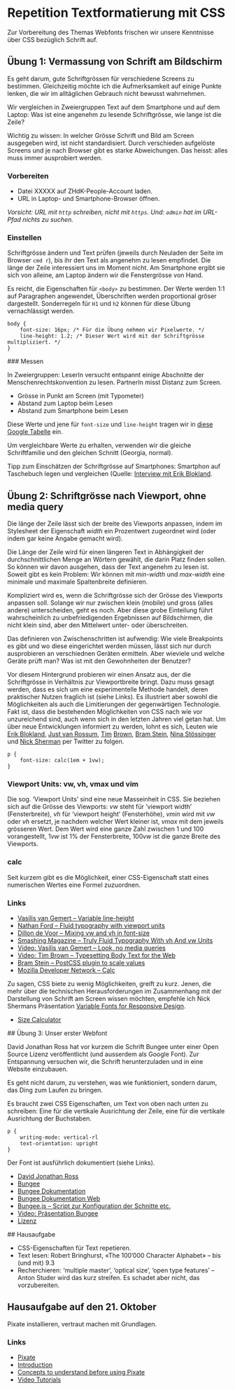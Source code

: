 # Repetition Textformatierung mit CSS

Zur Vorbereitung des Themas Webfonts frischen wir unsere Kenntnisse über CSS bezüglich Schrift auf.

## Übung 1: Vermassung von Schrift am Bildschirm

Es geht darum, gute Schriftgrössen für verschiedene Screens zu bestimmen. Gleichzeitig möchte ich die Aufmerksamkeit auf einige Punkte lenken, die wir im alltäglichen Gebrauch nicht bewusst wahrnehmen.

Wir vergleichen in Zweiergruppen Text auf dem Smartphone und auf dem Laptop: Was ist eine angenehm zu lesende Schriftgrösse, wie lange ist die Zeile?

Wichtig zu wissen: In welcher Grösse Schrift und Bild am Screen ausgegeben wird, ist nicht standardisiert. Durch verschieden aufgelöste Screens und je nach Browser gibt es starke Abweichungen. Das heisst: alles muss immer ausprobiert werden.

### Vorbereiten

* Datei XXXXX auf ZHdK-People-Account laden.
* URL in Laptop- und Smartphone-Browser öffnen.

*Vorsicht: URL mit `http` schreiben, nicht mit `https`. Und: `admin` hat im URL-Pfad nichts zu suchen.*

### Einstellen

Schriftgrösse ändern und Text prüfen (jeweils durch Neuladen der Seite im Browser `cmd r`), bis ihr den Text als angenehm zu lesen empfindet. Die länge der Zeile interessiert uns im Moment nicht. Am Smartphone ergibt sie sich von alleine, am Laptop ändern wir die Fenstergrösse von Hand.

Es reicht, die Eigenschaften für `<body>` zu bestimmen. Der Werte werden 1:1 auf Paragraphen angewendet, Überschriften werden proportional gröser dargestellt. Sonderregeln für  `H1` und `h2` können für diese Übung vernachlässigt werden.

```
body {
    font-size: 16px; /* Für die Übung nehmen wir Pixelwerte. */
    line-height: 1.2; /* Dieser Wert wird mit der Schriftgrösse multipliziert. */
}
```

### Messen

In Zweiergruppen: LeserIn versucht entspannt einige Abschnitte der Menschenrechtskonvention zu lesen. PartnerIn misst Distanz zum Screen.

* Grösse in Punkt am Screen (mit Typometer)
* Abstand zum Laptop beim Lesen
* Abstand zum Smartphone beim Lesen

Diese Werte und jene für `font-size` und `line-height` tragen wir in [diese Google Tabelle](https://docs.google.com/spreadsheets/d/1TfsKTSyCyqqWqwmckg6X9kW5HE-dZ68coE1edf_MLFQ/pubhtml) ein.

Um vergleichbare Werte zu erhalten, verwenden wir die gleiche Schriftfamilie und den gleichen Schnitt (Georgia, normal).

Tipp zum Einschätzen der Schriftgrösse auf Smartphones: Smartphon auf Taschebuch legen und vergleichen (Quelle: [Interview mit Erik Blokland](https://www.youtube.com/watch?v=EDG14YhYrGw).

## Übung 2: Schriftgrösse nach Viewport, ohne media query

Die länge der Zeile lässt sich der breite des Viewports anpassen, indem im Stylesheet der Eigenschaft *width* ein Prozentwert zugeordnet wird (oder indem gar keine Angabe gemacht wird).

Die Länge der Zeile wird für einen längeren Text in Abhängigkeit der durchschnittlichen Menge an Wörtern gewählt, die darin Platz finden sollen. So können wir davon ausgehen, dass der Text angenehm zu lesen ist. Soweit gibt es kein Problem: Wir können mit *min-width* und *max-width* eine minimale und maximale Spaltenbreite definieren.

Kompliziert wird es, wenn die Schriftgrösse sich der Grösse des Viewports anpassen soll. Solange wir nur zwischen klein (mobile) und gross (alles andere) unterscheiden, geht es noch. Aber diese grobe Einteilung führt wahrscheinlich zu unbefriedigenden Ergebnissen auf Bildschirmen, die nicht klein sind, aber den Mittelwert unter- oder überschreiten.

Das definieren von Zwischenschritten ist aufwendig: Wie viele Breakpoints es gibt und wo diese eingerichtet werden müssen, lässt sich nur durch ausprobieren an verschiednen Geräten ermitteln. Aber wieviele und welche Geräte prüft man? Was ist mit den Gewohnheiten der Benutzer?

Vor diesem Hintergrund probieren wir einen Ansatz aus, der die Schriftgrösse in Verhältnis zur Viewportbreite bringt. Dazu muss gesagt werden, dass es sich um eine experimentelle Methode handelt, deren praktischer Nutzen fraglich ist (siehe Links). Es illustriert aber sowohl die Möglichkeiten als auch die Limitierungen der gegenwärtigen Technologie. Fakt ist, dass die bestehenden Möglichkeiten von CSS nach wie vor unzureichend sind, auch wenn sich in den letzten Jahren viel getan hat. Um über neue Entwicklungen informiert zu werden, lohnt es sich, Leuten wie [Erik Blokland](@letterror), [Just van Rossum](@justvanrossum), [Tim](@nicewebtype) [Brown](@timbrown), [Bram Stein](@bram_stein), [Nina Stössinger](@ninastoessinger) und [Nick Sherman](@NickSherman) per Twitter zu folgen.

```
p {
    font-size: calc(1em + 1vw);
}
```

### Viewport Units: vw, vh, vmax und vim

Die sog. ‘Viewport Units’ sind eine neue Masseinheit in CSS. Sie beziehen sich auf die Grösse des Viewports: *vw* steht für ‘viewport width’ (Fensterbreite), *vh* für ‘viewport height’ (Fensterhöhe), *vmin* wird mit *vw* oder *vh* ersetzt, je nachdem welcher Wert kleiner ist, *vmax* mit dem jeweils grösseren Wert. Dem Wert wird eine ganze Zahl zwischen 1 und 100 vorangestellt, 1*vw* ist 1% der Fensterbreite, 100*vw* ist die ganze Breite des Viewports.

### calc

Seit kurzem gibt es die Möglichkeit, einer CSS-Eigenschaft statt eines numerischen Wertes eine Formel zuzuordnen.

### Links

* [Vasilis van Gemert – Variable line-height](https://vasilis.nl/nerd/variable-line-height/)
* [Nathan Ford – Fluid typography with viewport units](http://artequalswork.com/posts/fluid-type/)
* [Dillon de Voor – Mixing vw and vh in font-size](http://codepen.io/CrocoDillon/pen/fBJxu)
* [Smashing Magazine – Truly Fluid Typography With vh And vw Units](https://www.smashingmagazine.com/2016/05/fluid-typography/)
* [Video: Vasilis van Gemert – Look, no media queries](https://vimeo.com/160593680)
* [Video: Tim Brown – Typesetting Body Text for the Web](https://vimeo.com/156203722)
* [Bram Stein – PostCSS plugin to scale values](https://github.com/bramstein/postcss-scale)
* [Mozilla Developer Network – Calc](https://developer.mozilla.org/en-US/docs/Web/CSS/calc)

Zu sagen, CSS biete zu wenig Möglichkeiten, greift zu kurz. Jenen, die mehr über die technischen Herausforderungen im Zusammenhang mit der Darstellung von Schrift am Screen wissen möchten, empfehle ich Nick Shermans Präsentation [Variable Fonts for Responsive Design](https://vimeo.com/123813231).

* [Size Calculator](https://sizecalc.com/)


## Übung 3: Unser erster Webfont

David Jonathan Ross hat vor kurzem die Schrift Bungee unter einer Open Source Lizenz veröffentlicht (und ausserdem als Google Font). Zur Entspannung versuchen wir, die Schrift herunterzuladen und in eine Website einzubauen.

Es geht nicht darum, zu verstehen, was wie funktioniert, sondern darum, das Ding zum Laufen zu bringen.

Es braucht zwei CSS Eigenschaften, um Text von oben nach unten zu schreiben: Eine für die vertikale Ausrichtung der Zeile, eine für die vertikale Ausrichtung der Buchstaben.

```
p {
    writing-mode: vertical-rl
    text-orientation: upright
}
```

Der Font ist ausführlich dokumentiert (siehe Links).

* [David Jonathan Ross](https://djr.com/)
* [Bungee](https://github.com/djrrb/Bungee)
* [Bungee Dokumentation](https://github.com/djrrb/Bungee/tree/master/documentation)
* [Bungee Dokumentation Web](https://github.com/djrrb/Bungee/blob/master/documentation/3-vertical-text.md#on-the-web)
* [Bungee.js – Script zur Konfiguration der Schnitte etc.](https://github.com/djrrb/Bungee/tree/master/resources/web)
* [Video: Präsentation Bungee](http://typotalks.com/de/videos/hochs-und-tiefs-der-vertikalen-typografie/)
* [Lizenz](http://scripts.sil.org/OFL)

## Hausaufgabe

* CSS-Eigenschaften für Text repetieren.
* Text lesen: Robert Bringhurst, «The 100’000 Character Alphabet» – bis (und mit) 9.3
* Recherchieren: ‘multiple master’, ‘optical size’, ‘open type features’ – Anton Studer wird das kurz streifen. Es schadet aber nicht, das vorzubereiten.

## Hausaufgabe auf den 21. Oktober

Pixate installieren, vertraut machen mit Grundlagen.

### Links

* [Pixate](http://pixate.com)
* [Introduction](http://help.pixate.com/knowledgebase/articles/461798-1-introduction)
* [Concepts to understand before using Pixate](http://help.pixate.com/knowledgebase/articles/461806-2-high-level-concepts)
* [Video Tutorials](http://www.pixate.com/education/video-tutorials/)
